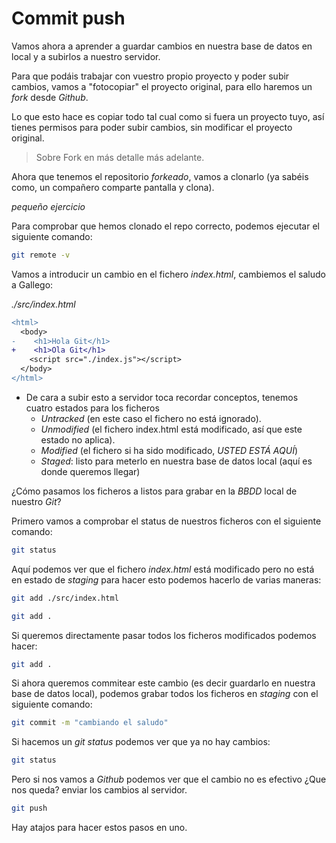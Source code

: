 # Commit push

Vamos ahora a aprender a guardar cambios en nuestra base de datos en local y a subirlos a nuestro servidor.

Para que podáis trabajar con vuestro propio proyecto y poder subir cambios, vamos a "fotocopiar" el proyecto original, para ello haremos un *fork* desde *Github*.

Lo que esto hace es copiar todo tal cual como si fuera un proyecto tuyo, así tienes permisos para poder subir cambios, sin modificar el proyecto original.

> Sobre Fork en más detalle más adelante.

Ahora que tenemos el repositorio *forkeado*, vamos a clonarlo (ya sabéis como, un compañero comparte pantalla y clona).

*pequeño ejercicio*

Para comprobar que hemos clonado el repo correcto, podemos ejecutar el siguiente comando:

```bash
git remote -v
```

Vamos a introducir un cambio en el fichero _index.html_, cambiemos el saludo a Gallego:

_./src/index.html_

```diff
<html>
  <body>
-    <h1>Hola Git</h1>
+    <h1>Ola Git</h1>
    <script src="./index.js"></script>
  </body>
</html>
```

- De cara a subir esto a servidor toca recordar conceptos, tenemos cuatro estados para los ficheros
  - *Untracked* (en este caso el fichero no está ignorado).
  - *Unmodified* (el fichero index.html está modificado, así que este estado no aplica).
  - *Modified* (el fichero si ha sido modificado, _USTED ESTÁ AQUÍ_)
  - *Staged*: listo para meterlo en nuestra base de datos local (aquí 
  es donde queremos llegar)

¿Cómo pasamos los ficheros a listos para grabar en la *BBDD* local de nuestro *Git*?

Primero vamos a comprobar el status de nuestros ficheros con el siguiente comando:

```bash
git status
```

Aquí podemos ver que el fichero _index.html_ está modificado pero no está en estado de _staging_ para hacer esto podemos hacerlo de varias maneras:

```bash
git add ./src/index.html
```

```bash
git add .
```

Si queremos directamente  pasar todos los ficheros modificados podemos hacer: 

```bash
git add .
```

Si ahora queremos commitear este cambio (es decir guardarlo en nuestra base de datos local), podemos grabar todos los ficheros en *staging* con el siguiente comando:

```bash
git commit -m "cambiando el saludo"
```

Si hacemos un *git status* podemos ver que ya no hay cambios:

```bash
git status
```

Pero si nos vamos a *Github* podemos ver que el cambio no es efectivo
¿Que nos queda? enviar los cambios al servidor.

```bash
git push 
```

Hay atajos para hacer estos pasos en uno.

